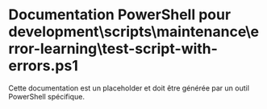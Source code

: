 # Documentation PowerShell pour development\scripts\maintenance\error-learning\test-script-with-errors.ps1

Cette documentation est un placeholder et doit être générée par un outil PowerShell spécifique.
